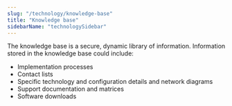 ```yaml
---
slug: "/technology/knowledge-base"
title: "Knowledge base"
sidebarName: "technologySidebar"
---
```

The knowledge base is a secure, dynamic library of information. Information stored in the knowledge base could include:

* Implementation processes
* Contact lists
* Specific technology and configuration details and network diagrams
* Support documentation and matrices
* Software downloads